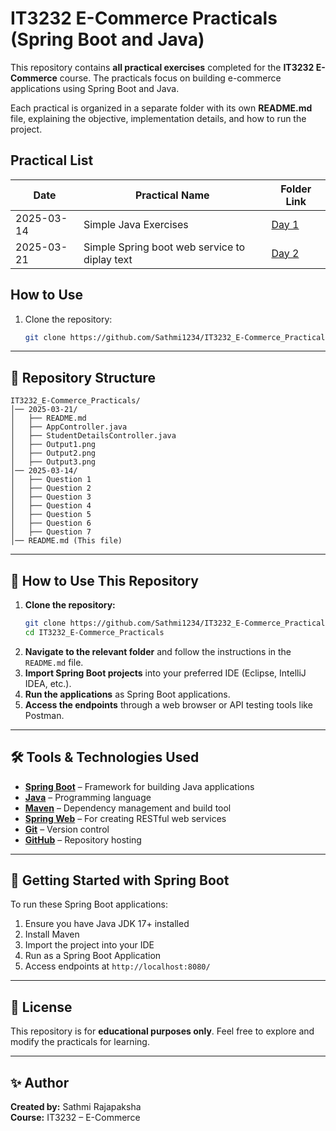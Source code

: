 # IT3232 E-Commerce Practicals (Spring Boot and Java)

This repository contains **all practical exercises** completed for the **IT3232 E-Commerce** course. The practicals focus on building e-commerce applications using Spring Boot and Java.

Each practical is organized in a separate folder with its own **README.md** file, explaining the objective, implementation details, and how to run the project.

## Practical List

| Date       | Practical Name            | Folder Link |
|------------|--------------------------|-------------|
| 2025-03-14 | Simple Java Exercises | [Day 1](/2025-03-14/README.md) |
| 2025-03-21| Simple Spring boot web service to diplay text | [Day 2](/2025-03-21/README.md) |

## How to Use

1. Clone the repository:
   ```sh
   git clone https://github.com/Sathmi1234/IT3232_E-Commerce_Practicals.git
   ```

---

## 📌 Repository Structure

```
IT3232_E-Commerce_Practicals/
│── 2025-03-21/
│   ├── README.md
│   ├── AppController.java
│   ├── StudentDetailsController.java
│   ├── Output1.png
│   ├── Output2.png
│   ├── Output3.png
│── 2025-03-14/
│   ├── Question 1
│   ├── Question 2
│   ├── Question 3
│   ├── Question 4
│   ├── Question 5
│   ├── Question 6
│   ├── Question 7
│── README.md (This file)
```

---

## 📖 How to Use This Repository

1. **Clone the repository:**
   ```sh
   git clone https://github.com/Sathmi1234/IT3232_E-Commerce_Practicals.git
   cd IT3232_E-Commerce_Practicals
   ```
2. **Navigate to the relevant folder** and follow the instructions in the `README.md` file.
3. **Import Spring Boot projects** into your preferred IDE (Eclipse, IntelliJ IDEA, etc.).
4. **Run the applications** as Spring Boot applications.
5. **Access the endpoints** through a web browser or API testing tools like Postman.

---

## 🛠️ Tools & Technologies Used

- **[Spring Boot](https://spring.io/projects/spring-boot)** – Framework for building Java applications
- **[Java](https://www.java.com/)** – Programming language
- **[Maven](https://maven.apache.org/)** – Dependency management and build tool
- **[Spring Web](https://docs.spring.io/spring-framework/docs/current/reference/html/web.html)** – For creating RESTful web services
- **[Git](https://git-scm.com/)** – Version control
- **[GitHub](https://github.com/)** – Repository hosting

---

## 🚀 Getting Started with Spring Boot

To run these Spring Boot applications:

1. Ensure you have Java JDK 17+ installed
2. Install Maven
3. Import the project into your IDE
4. Run as a Spring Boot Application
5. Access endpoints at `http://localhost:8080/`

---

## 📜 License

This repository is for **educational purposes only**. Feel free to explore and modify the practicals for learning.

---

## ✨ Author

**Created by:** Sathmi Rajapaksha  
**Course:** IT3232 – E-Commerce